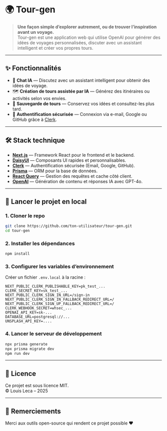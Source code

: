 # 🌍 Tour-gen

> **Une façon simple d’explorer autrement, ou de trouver l’inspiration avant un voyage.**  
Tour-gen est une application web qui utilise OpenAI pour générer des idées de voyages personnalisées, discuter avec un assistant intelligent et créer vos propres tours.  

---

## ✨ Fonctionnalités

- 💬 **Chat IA** — Discutez avec un assistant intelligent pour obtenir des idées de voyage.
- 🗺️ **Création de tours assistée par IA** — Générez des itinéraires ou activités selon vos envies.
- 📌 **Sauvegarde de tours** — Conservez vos idées et consultez-les plus tard.
- 🔐 **Authentification sécurisée** — Connexion via e-mail, Google ou GitHub grâce à [Clerk](https://clerk.dev).

---

## 🛠️ Stack technique

- **[Next.js](https://nextjs.org/)** — Framework React pour le frontend et le backend.
- **[DaisyUI](https://daisyui.com/)** — Composants UI rapides et personnalisables.
- **[Clerk](https://clerk.dev/)** — Authentification sécurisée (Email, Google, GitHub).
- **[Prisma](https://www.prisma.io/)** — ORM pour la base de données.
- **[React Query](https://tanstack.com/query/latest)** — Gestion des requêtes et cache côté client.
- **[OpenAI](https://openai.com/)** — Génération de contenu et réponses IA avec GPT-4o.

---

## 🚀 Lancer le projet en local

### 1. Cloner le repo

```bash
git clone https://github.com/ton-utilisateur/tour-gen.git
cd tour-gen
```

### 2. Installer les dépendances

```bash
npm install
```

### 3. Configurer les variables d’environnement

Créer un fichier `.env.local` à la racine :

```env
NEXT_PUBLIC_CLERK_PUBLISHABLE_KEY=pk_test_...
CLERK_SECRET_KEY=sk_test_...
NEXT_PUBLIC_CLERK_SIGN_IN_URL=/sign-in
NEXT_PUBLIC_CLERK_SIGN_IN_FALLBACK_REDIRECT_URL=/
NEXT_PUBLIC_CLERK_SIGN_UP_FALLBACK_REDIRECT_URL=/
CLERK_WEBHOOK_SECRET=whsec_...
OPENAI_API_KEY=sk-...
DATABASE_URL=postgresql://...
UNSPLASH_API_KEY=....
```

### 4. Lancer le serveur de développement

```bash
npx prisma generate
npx prisma migrate dev
npm run dev
```

---

## 📄 Licence

Ce projet est sous licence MIT.  
© Louis Leca – 2025

---

## 🙌 Remerciements

Merci aux outils open-source qui rendent ce projet possible ❤️
